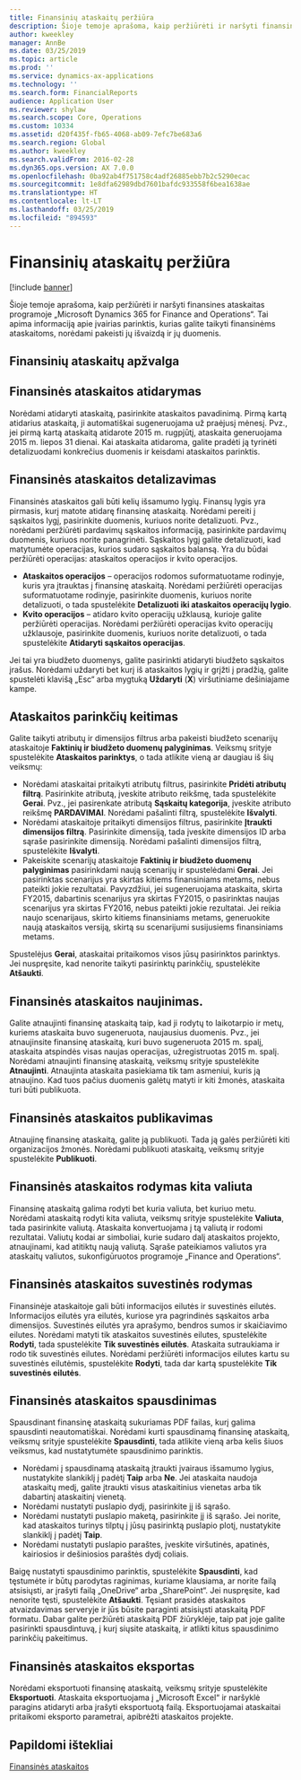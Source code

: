 ```yaml
---
title: Finansinių ataskaitų peržiūra
description: Šioje temoje aprašoma, kaip peržiūrėti ir naršyti finansines ataskaitas programoje „Microsoft Dynamics 365 for Finance and Operations“. Tai apima informaciją apie įvairias parinktis, kurias galite taikyti finansinėms ataskaitoms, norėdami pakeisti jų išvaizdą ir jų duomenis.
author: kweekley
manager: AnnBe
ms.date: 03/25/2019
ms.topic: article
ms.prod: ''
ms.service: dynamics-ax-applications
ms.technology: ''
ms.search.form: FinancialReports
audience: Application User
ms.reviewer: shylaw
ms.search.scope: Core, Operations
ms.custom: 10334
ms.assetid: d20f435f-fb65-4068-ab09-7efc7be683a6
ms.search.region: Global
ms.author: kweekley
ms.search.validFrom: 2016-02-28
ms.dyn365.ops.version: AX 7.0.0
ms.openlocfilehash: 0ba92ab4f751758c4adf26885ebb7b2c5290ecac
ms.sourcegitcommit: 1e8dfa62989dbd7601bafdc933558f6bea1638ae
ms.translationtype: HT
ms.contentlocale: lt-LT
ms.lasthandoff: 03/25/2019
ms.locfileid: "894593"
---
```

# <a name="view-financial-reports"></a>Finansinių ataskaitų peržiūra

[!include [banner](../includes/banner.md)]

Šioje temoje aprašoma, kaip peržiūrėti ir naršyti finansines ataskaitas programoje „Microsoft Dynamics 365 for Finance and Operations“. Tai apima informaciją apie įvairias parinktis, kurias galite taikyti finansinėms ataskaitoms, norėdami pakeisti jų išvaizdą ir jų duomenis.

<a name="financial-reporting-overview"></a>Finansinių ataskaitų apžvalga
----------------------------

## <a name="open-a-financial-report"></a>Finansinės ataskaitos atidarymas
Norėdami atidaryti ataskaitą, pasirinkite ataskaitos pavadinimą. Pirmą kartą atidarius ataskaitą, ji automatiškai sugeneruojama už praėjusį mėnesį. Pvz., jei pirmą kartą ataskaitą atidarote 2015 m. rugpjūtį, ataskaita generuojama 2015 m. liepos 31 dienai. Kai ataskaita atidaroma, galite pradėti ją tyrinėti detalizuodami konkrečius duomenis ir keisdami ataskaitos parinktis.

## <a name="drill-down-on-a-financial-report"></a>Finansinės ataskaitos detalizavimas
Finansinės ataskaitos gali būti kelių išsamumo lygių. Finansų lygis yra pirmasis, kurį matote atidarę finansinę ataskaitą. Norėdami pereiti į sąskaitos lygį, pasirinkite duomenis, kuriuos norite detalizuoti. Pvz., norėdami peržiūrėti pardavimų sąskaitos informaciją, pasirinkite pardavimų duomenis, kuriuos norite panagrinėti. Sąskaitos lygį galite detalizuoti, kad matytumėte operacijas, kurios sudaro sąskaitos balansą. Yra du būdai peržiūrėti operacijas: ataskaitos operacijos ir kvito operacijos.

-   **Ataskaitos operacijos** – operacijos rodomos suformatuotame rodinyje, kuris yra įtrauktas į finansinę ataskaitą. Norėdami peržiūrėti operacijas suformatuotame rodinyje, pasirinkite duomenis, kuriuos norite detalizuoti, o tada spustelėkite **Detalizuoti iki ataskaitos operacijų lygio**.
-   **Kvito operacijos** – atidaro kvito operacijų užklausą, kurioje galite peržiūrėti operacijas. Norėdami peržiūrėti operacijas kvito operacijų užklausoje, pasirinkite duomenis, kuriuos norite detalizuoti, o tada spustelėkite **Atidaryti sąskaitos operacijas**.

Jei tai yra biudžeto duomenys, galite pasirinkti atidaryti biudžeto sąskaitos įrašus. Norėdami uždaryti bet kurį iš ataskaitos lygių ir grįžti į pradžią, galite spustelėti klavišą „Esc“ arba mygtuką **Uždaryti** (**X**) viršutiniame dešiniajame kampe.

## <a name="change-report-options"></a>Ataskaitos parinkčių keitimas
Galite taikyti atributų ir dimensijos filtrus arba pakeisti biudžeto scenarijų ataskaitoje **Faktinių ir biudžeto duomenų palyginimas**. Veiksmų srityje spustelėkite **Ataskaitos parinktys**, o tada atlikite vieną ar daugiau iš šių veiksmų:

-   Norėdami ataskaitai pritaikyti atributų filtrus, pasirinkite **Pridėti atributų filtrą**. Pasirinkite atributą, įveskite atributo reikšmę, tada spustelėkite **Gerai**. Pvz., jei pasirenkate atributą **Sąskaitų kategorija**, įveskite atributo reikšmę **PARDAVIMAI**. Norėdami pašalinti filtrą, spustelėkite **Išvalyti**.
-   Norėdami ataskaitoje pritaikyti dimensijos filtrus, pasirinkite **Įtraukti dimensijos filtrą**. Pasirinkite dimensiją, tada įveskite dimensijos ID arba sąraše pasirinkite dimensiją. Norėdami pašalinti dimensijos filtrą, spustelėkite **Išvalyti**.
-   Pakeiskite scenarijų ataskaitoje **Faktinių ir biudžeto duomenų palyginimas** pasirinkdami naują scenarijų ir spustelėdami **Gerai**. Jei pasirinktas scenarijus yra skirtas kitiems finansiniams metams, nebus pateikti jokie rezultatai. Pavyzdžiui, jei sugeneruojama ataskaita, skirta FY2015, dabartinis scenarijus yra skirtas FY2015, o pasirinktas naujas scenarijus yra skirtas FY2016, nebus pateikti jokie rezultatai. Jei reikia naujo scenarijaus, skirto kitiems finansiniams metams, generuokite naują ataskaitos versiją, skirtą su scenarijumi susijusiems finansiniams metams.

Spustelėjus **Gerai**, ataskaitai pritaikomos visos jūsų pasirinktos parinktys. Jei nuspręsite, kad nenorite taikyti pasirinktų parinkčių, spustelėkite **Atšaukti**.

## <a name="update-a-financial-report"></a>Finansinės ataskaitos naujinimas.
Galite atnaujinti finansinę ataskaitą taip, kad ji rodytų to laikotarpio ir metų, kuriems ataskaita buvo sugeneruota, naujausius duomenis. Pvz., jei atnaujinsite finansinę ataskaitą, kuri buvo sugeneruota 2015 m. spalį, ataskaita atspindės visas naujas operacijas, užregistruotas 2015 m. spalį. Norėdami atnaujinti finansinę ataskaitą, veiksmų srityje spustelėkite **Atnaujinti**. Atnaujinta ataskaita pasiekiama tik tam asmeniui, kuris ją atnaujino. Kad tuos pačius duomenis galėtų matyti ir kiti žmonės, ataskaita turi būti publikuota.

## <a name="publish-a-financial-report"></a>Finansinės ataskaitos publikavimas
Atnaujinę finansinę ataskaitą, galite ją publikuoti. Tada ją galės peržiūrėti kiti organizacijos žmonės. Norėdami publikuoti ataskaitą, veiksmų srityje spustelėkite **Publikuoti**.

## <a name="display-a-financial-report-in-a-different-currency"></a>Finansinės ataskaitos rodymas kita valiuta
Finansinę ataskaitą galima rodyti bet kuria valiuta, bet kuriuo metu. Norėdami ataskaitą rodyti kita valiuta, veiksmų srityje spustelėkite **Valiuta**, tada pasirinkite valiutą. Ataskaita konvertuojama į tą valiutą ir rodomi rezultatai. Valiutų kodai ar simboliai, kurie sudaro dalį ataskaitos projekto, atnaujinami, kad atitiktų naują valiutą. Sąraše pateikiamos valiutos yra ataskaitų valiutos, sukonfigūruotos programoje „Finance and Operations“.

## <a name="display-a-summarized-view-of-the-financial-report"></a>Finansinės ataskaitos suvestinės rodymas
Finansinėje ataskaitoje gali būti informacijos eilutės ir suvestinės eilutės. Informacijos eilutės yra eilutės, kuriose yra pagrindinės sąskaitos arba dimensijos. Suvestinės eilutės yra aprašymo, bendros sumos ir skaičiavimo eilutes. Norėdami matyti tik ataskaitos suvestinės eilutes, spustelėkite **Rodyti**, tada spustelėkite **Tik suvestinės eilutės**. Ataskaita sutraukiama ir rodo tik suvestinės eilutes. Norėdami peržiūrėti informacijos eilutes kartu su suvestinės eilutėmis, spustelėkite **Rodyti**, tada dar kartą spustelėkite **Tik suvestinės eilutės**.

## <a name="print-a-financial-report"></a>Finansinės ataskaitos spausdinimas
Spausdinant finansinę ataskaitą sukuriamas PDF failas, kurį galima spausdinti neautomatiškai. Norėdami kurti spausdinamą finansinę ataskaitą, veiksmų srityje spustelėkite **Spausdinti**, tada atlikite vieną arba kelis šiuos veiksmus, kad nustatytumėte spausdinimo parinktis.

-   Norėdami į spausdinamą ataskaitą įtraukti įvairaus išsamumo lygius, nustatykite slankiklį į padėtį **Taip** arba **Ne**. Jei ataskaita naudoja ataskaitų medį, galite įtraukti visus ataskaitinius vienetas arba tik dabartinį ataskaitinį vienetą.
-   Norėdami nustatyti puslapio dydį, pasirinkite jį iš sąrašo.
-   Norėdami nustatyti puslapio maketą, pasirinkite jį iš sąrašo. Jei norite, kad ataskaitos turinys tilptų į jūsų pasirinktą puslapio plotį, nustatykite slankiklį į padėtį **Taip**.
-   Norėdami nustatyti puslapio paraštes, įveskite viršutinės, apatinės, kairiosios ir dešiniosios paraštės dydį coliais.

Baigę nustatyti spausdinimo parinktis, spustelėkite **Spausdinti**, kad tęstumėte ir būtų parodytas raginimas, kuriame klausiama, ar norite failą atsisiųsti, ar įrašyti failą „OneDrive“ arba „SharePoint“. Jei nuspręsite, kad nenorite tęsti, spustelėkite **Atšaukti**. Tęsiant prasidės ataskaitos atvaizdavimas serveryje ir jūs būsite paraginti atsisiųsti ataskaitą PDF formatu. Dabar galite peržiūrėti ataskaitą PDF žiūryklėje, taip pat joje galite pasirinkti spausdintuvą, į kurį siųsite ataskaitą, ir atlikti kitus spausdinimo parinkčių pakeitimus.

## <a name="export-a-financial-report"></a>Finansinės ataskaitos eksportas
Norėdami eksportuoti finansinę ataskaitą, veiksmų srityje spustelėkite **Eksportuoti**. Ataskaita eksportuojama į „Microsoft Excel“ ir naršyklė paragins atidaryti arba įrašyti eksportuotą failą. Eksportuojamai ataskaitai pritaikomi eksporto parametrai, apibrėžti ataskaitos projekte.    

<a name="additional-resources"></a>Papildomi ištekliai
--------

[Finansinės ataskaitos](../../dev-itpro/analytics/financial-reporting-intro.md)




